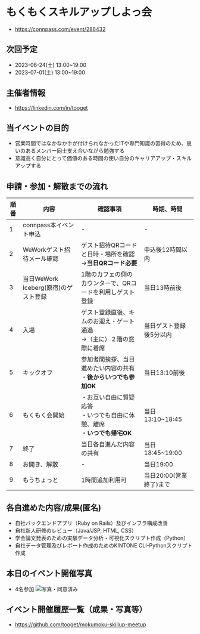 # もくもくスキルアップしよっ会
 - https://connpass.com/event/286432

## 次回予定
 - 2023-06-24(土) 13:00~19:00
 - 2023-07-01(土) 13:00~19:00

## 主催者情報
 - https://linkedin.com/in/tooget

## 当イベントの目的
 - 営業時間ではなかなか手が付けられなかったITや専門知識の習得のため、思いのあるメンバー同士支え合いながら勉強する
 - 意識高く自分にとって価値のある時間の使い自分のキャリアアップ・スキルアップする

## 申請・参加・解散までの流れ
| 順番 | 内容 | 確認事項 | 時期、時間 |
| -- | -- | -- | -- |
| 1 | connpass本イベント申込 | - | - |
| 2 | WeWorkゲスト招待メール確認 | ゲスト招待QRコードと日時・場所を確認<br/>→**当日QRコード必要** | 申込後12時間以内 |
| 3 | 当日WeWork Iceberg(原宿)のゲスト登録 | 1階のカフェの側のカウンターで、QRコードを利用しゲスト登録 | 当日13時前後 |
| 4 | 入場 | ゲスト登録直後、キムのお迎え・ゲート通過<br/>→（主に）２階の窓際に着席 | 当日ゲスト登録後5分以内 |
| 5 | キックオフ | 参加者間挨拶、当日進めたい内容の共有<br/>・**後からいつでも参加OK** | 当日13:10前後 |
| 6 | もくもく会開始 | ・お互い自由に質疑応答<br/>・いつでも自由に休憩、離席<br/>・**いつでも帰宅OK**| 当日13:10~18:45 |
| 7 | 終了 | 当日各自進んだ内容の共有 | 当日18:45~19:00 |
| 8 | お開き、解散 | - | 当日19:00 |
| 9 | もうちょっと | 1時間追加利用可 | 当日20:00(営業終了)まで |

## 各自進めた内容/成果(匿名)
 - 自社バックエンドアプリ（Ruby on Rails）及びインフラ構成改善
 - 自社新人研修のレビュー（Java/JSP, HTML, CSS）
 - 学会論文発表のための実験データ分析・可視化スクリプト作成（Python）
 - 自社データ管理及びレポート作成のためのKINTONE CLI-Pythonスクリプト作成

## 本日のイベント開催写真
 - 4名参加
![写真・同意済み](https://raw.githubusercontent.com/tooget/mokumoku-skillup-meetup/main/photo/【第18回・WeWork原宿】もくもくスキルアップしよっ会_20230617.jpg)

## イベント開催履歴一覧（成果・写真等）
 - https://github.com/tooget/mokumoku-skillup-meetup
